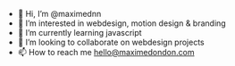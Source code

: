 - 👋 Hi, I’m @maximednn
- 👀 I’m interested in webdesign, motion design & branding
- 🌱 I’m currently learning javascript
- 💞️ I’m looking to collaborate on webdesign projects
- 📫 How to reach me hello@maximedondon.com

<!---
maximednn/maximednn is a ✨ special ✨ repository because its `README.md` (this file) appears on your GitHub profile.
You can click the Preview link to take a look at your changes.
--->
